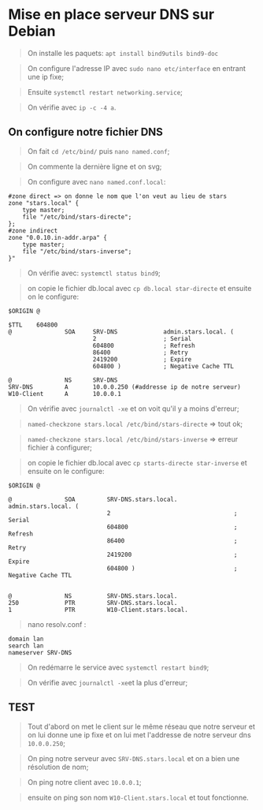 # Mise en place serveur DNS sur Debian

> On installe les paquets: `apt install bind9utils bind9-doc`

> On configure l'adresse IP avec `sudo nano etc/interface` en entrant une ip fixe;

> Ensuite `systemctl restart networking.service`;

> On vérifie avec `ip -c -4 a`.

## On configure notre fichier DNS

>On fait `cd /etc/bind/` puis `nano named.conf`;

>On commente la dernière ligne et on svg;

>On configure avec `nano named.conf.local`:
```
#zone direct => on donne le nom que l'on veut au lieu de stars
zone "stars.local" {
    type master;
    file "/etc/bind/stars-directe";
};
#zone indirect
zone "0.0.10.in-addr.arpa" {
    type master;
    file "/etc/bind/stars-inverse";
}"
```

> On vérifie avec: `systemctl status bind9`;

> on copie le fichier db.local avec `cp db.local star-directe` et ensuite on le configure:
```
$ORIGIN @ 

$TTL    604800
@               SOA     SRV-DNS             admin.stars.local. (
                        2                   ; Serial
                        604800              ; Refresh
                        86400               ; Retry
                        2419200             ; Expire
                        604800 )            ; Negative Cache TTL

@               NS      SRV-DNS
SRV-DNS         A       10.0.0.250 (#addresse ip de notre serveur)
W10-Client      A       10.0.0.1
```

> On vérifie avec `journalctl -xe` et on voit qu'il y a moins d'erreur;  

>`named-checkzone stars.local /etc/bind/stars-directe` => tout ok;

>`named-checkzone stars.local /etc/bind/stars-inverse` => erreur fichier à configurer;

> on copie le fichier db.local avec `cp starts-directe star-inverse` et ensuite on le configure:
```
$ORIGIN @ 

@               SOA         SRV-DNS.stars.local.             admin.stars.local. (
                            2                                   ; Serial
                            604800                              ; Refresh
                            86400                               ; Retry
                            2419200                             ; Expire
                            604800 )                            ; Negative Cache TTL


@               NS          SRV-DNS.stars.local.
250             PTR         SRV-DNS.stars.local.
1               PTR         W10-Client.stars.local.   
```

> nano resolv.conf : 
```
domain lan 
search lan
nameserver SRV-DNS
``` 

> On redémarre le service avec `systemctl restart bind9`;

> On vérifie avec `journalctl -xe`et la plus d'erreur;


## TEST

> Tout d'abord on met le client sur le même réseau que notre serveur et on lui donne une ip fixe et on lui met l'addresse de notre serveur dns `10.0.0.250`;

> On ping notre serveur avec `SRV-DNS.stars.local` et on a bien une résolution de nom;

>On ping notre client avec `10.0.0.1`;

> ensuite on ping son  nom `W10-Client.stars.local` et tout fonctionne.
